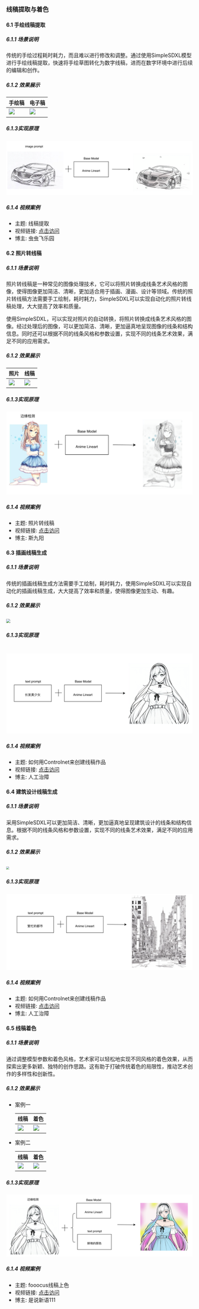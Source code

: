 ### 线稿提取与着色

#### 6.1 手绘线稿提取

##### 6.1.1 场景说明

传统的手绘过程耗时耗力，而且难以进行修改和调整。通过使用SimpleSDXL模型进行手绘线稿提取，快速将手绘草图转化为数字线稿，进而在数字环境中进行后续的编辑和创作。

##### 6.1.2 效果展示

| 手绘稿                                                       | 电子稿                                                       |
| ------------------------------------------------------------ | ------------------------------------------------------------ |
| ![](https://cdn.nlark.com/yuque/0/2024/jpg/28014497/1711604741392-362b90d3-e5c5-432f-ba3d-25a2e1c0ddb8.jpg#averageHue=%23e4e4e7&height=232&id=RdkIk&originHeight=524&originWidth=793&origintitleype=binary&ratio=1&rotation=0&showTitle=true&status=done&style=none&title=%E6%89%8B%E7%BB%98%E7%A8%BF&width=351.66668701171875) | ![](https://cdn.nlark.com/yuque/0/2024/png/28014497/1711604741509-42ae373e-0622-49d4-9036-818b6bfd32f7.png#averageHue=%23f5f7f6&height=240&id=auZRB&originHeight=520&originWidth=792&origintitleype=binary&ratio=1&rotation=0&showTitle=true&status=done&style=none&title=%E6%8F%90%E5%8F%96%E7%A8%BF&width=365.66668701171875) |


##### 6.1.3实现原理

![alt text](assets/image20.png)

##### 6.1.4 视频案例

- 主题: 线稿提取
- 视频链接: [点击访问](https://www.bilibili.com/video/BV1T94y16753)
- 博主: 虫虫飞乐园

#### 6.2 照片转线稿

##### 6.1.1 场景说明

照片转线稿是一种常见的图像处理技术，它可以将照片转换成线条艺术风格的图像，使得图像更加简洁、清晰，更加适合用于插画、漫画、设计等领域。传统的照片转线稿方法需要手工绘制，耗时耗力，SimpleSDXL可以实现自动化的照片转线稿处理，大大提高了效率和质量。

使用SimpleSDXL，可以实现对照片的自动转换，将照片转换成线条艺术风格的图像。经过处理后的图像，可以更加简洁、清晰，更加逼真地呈现图像的线条和结构信息。同时还可以根据不同的线条风格和参数设置，实现不同的线条艺术效果，满足不同的应用需求。

##### 6.1.2 效果展示

| 照片                                                         | 线稿                                                         |
| ------------------------------------------------------------ | ------------------------------------------------------------ |
| ![](https://cdn.nlark.com/yuque/0/2024/webp/28014497/1711605003189-e32b9bab-cd5a-4b98-bc1a-ca0d3fea6ac2.webp#averageHue=%23d3f4fb&clientId=u0d9c7e8b-0018-4&from=ui&height=517&id=u416566d5&originHeight=889&originWidth=500&origintitleype=binary&ratio=1.5&rotation=0&showTitle=true&size=34346&status=done&style=none&taskId=ucafb014e-e612-4d9f-9ada-e052a568d0d&title=%E7%85%A7%E7%89%87&width=291) | ![](https://cdn.nlark.com/yuque/0/2024/png/28014497/1711604741634-84d44df7-a3b4-417e-9a94-8a3b4d795069.png#averageHue=%23eff1f0&height=630&id=dqLNS&originHeight=888&originWidth=496&origintitleype=binary&ratio=1&rotation=0&showTitle=true&status=done&style=none&title=%E7%BA%BF%E7%A8%BF&width=352) |


##### 6.1.3实现原理

![alt text](assets/image21.png)

##### 6.1.4 视频案例

- 主题: 照片转线稿
- 视频链接: [点击访问](https://www.bilibili.com/video/BV1dg4y1K7L9)
- 博主: 斯九阳

#### 6.3 插画线稿生成

##### 6.1.1 场景说明

传统的插画线稿生成方法需要手工绘制，耗时耗力，使用SimpleSDXL可以实现自动化的插画线稿生成，大大提高了效率和质量，使得图像更加生动、有趣。

##### 6.1.2 效果展示

<img src="https://cdn.nlark.com/yuque/0/2024/png/28014497/1711604741755-7d732465-e952-4dd2-acf8-1c33c81ee101.png#averageHue=%23f0f2f1&id=zvPAc&originHeight=512&originWidth=512&origintitleype=binary&ratio=1&rotation=0&showTitle=false&status=done&style=none&title= " style="zoom: 67%"/>

##### 6.1.3实现原理

​	![alt text](assets/image22.png)

##### 6.1.4 视频案例

- 主题: 如何用Controlnet来创建线稿作品
- 视频链接: [点击访问](https://www.bilibili.com/video/BV18T411a77j)
- 博主: 人工治障

#### 6.4 建筑设计线稿生成

##### 6.1.1 场景说明

采用SimpleSDXL可以更加简洁、清晰，更加逼真地呈现建筑设计的线条和结构信息。根据不同的线条风格和参数设置，实现不同的线条艺术效果，满足不同的应用需求。

##### 6.1.2 效果展示

<img src="https://cdn.nlark.com/yuque/0/2024/png/28014497/1711604741881-ef18644c-5dcc-4ca4-969a-b5e7dfc3db18.png#averageHue=%23eff0f0&id=Eixu6&originHeight=1024&originWidth=768&origintitleype=binary&ratio=1&rotation=0&showTitle=false&status=done&style=none&title=" style="zoom: 50%;"/>

##### 6.1.3实现原理
![alt text](assets/image23.png)


##### 6.1.4 视频案例

- 主题: 如何用Controlnet来创建线稿作品
- 视频链接: [点击访问](https://www.bilibili.com/video/BV18T411a77j)
- 博主: 人工治障

#### 6.5 线稿着色

##### 6.1.1 场景说明

通过调整模型参数和着色风格，艺术家可以轻松地实现不同风格的着色效果，从而探索出更多新颖、独特的创作思路。这有助于打破传统着色的局限性，推动艺术创作的多样性和创新性。

##### 6.1.2 效果展示

* 案例一

  | 线稿                                                         | 着色                                                         |
  | ------------------------------------------------------------ | ------------------------------------------------------------ |
  | ![](https://cdn.nlark.com/yuque/0/2024/png/28014497/1711604742029-dc96e408-39a7-42fb-becf-f8c78a4d7abe.png#averageHue=%23f0f2f1&height=340&id=kZ7Z5&originHeight=512&originWidth=512&origintitleype=binary&ratio=1&rotation=0&showTitle=true&status=done&style=none&title=%E7%BA%BF%E7%A8%BF&width=340) | ![](https://cdn.nlark.com/yuque/0/2024/png/28014497/1711604742135-a068b96f-c4a0-4237-90a6-74fa3c2329b4.png#averageHue=%2394c3d1&height=372&id=QFVAa&originHeight=512&originWidth=512&origintitleype=binary&ratio=1&rotation=0&showTitle=true&status=done&style=none&title=%E7%9D%80%E8%89%B2&width=372) |

* 案例二

  | 线稿                                                         | 着色                                                         |
  | ------------------------------------------------------------ | ------------------------------------------------------------ |
  | ![](https://cdn.nlark.com/yuque/0/2024/png/40356799/1712963416936-664302ca-86bd-4e5f-9497-9e869fe1fa51.png#averageHue=%23f4f3f1&clientId=u5901e09f-193b-4&from=paste&height=157&id=ufd58fc8e&originHeight=167&originWidth=182&origintitleype=binary&ratio=1.0625&rotation=0&showTitle=false&size=31329&status=done&style=none&taskId=u9854b2dc-58c2-4bcd-bd0f-8d75334b1fb&title=&width=171.2941176470588) | ![](https://cdn.nlark.com/yuque/0/2024/png/40356799/1712963438682-d4a7bdb0-778f-49c6-a4a3-ee2996c8995b.png#averageHue=%23419361&clientId=u5901e09f-193b-4&from=paste&height=203&id=ud2ad576c&originHeight=216&originWidth=238&origintitleype=binary&ratio=1.0625&rotation=0&showTitle=false&size=114731&status=done&style=none&taskId=uf00f6c7b-ea98-4c0e-9e06-f205f2764a5&title=&width=224) |


##### 6.1.3实现原理

![alt text](assets/image24.png)

##### 6.1.4 视频案例

- 主题: fooocus线稿上色
- 视频链接: [点击访问](https://www.bilibili.com/video/BV1dC411s7Z1)
- 博主: 是说新语111